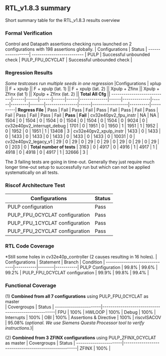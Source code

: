 ## RTL_v1.8.3 summary
Short summary table for the RTL_v1.8.3 results overview

### Formal Verification
Control and Datapath assertions checking runs launched on 2 configurations with 198 assertions globally.
| Configurations  | Status                                                     |
------------------| -------------------------- |
PULP              | Successful unbounded check |
PULP_FPU_0CYCLAT  | Successful unbounded check |

### Regression Results
*Some testcases run multiple seeds in one regression*
|Configurations             | xplup      || F + xpulp  || F + xpulp (lat. 1) || F + xpulp (lat. 2) || Xpulp + Zfinx || Xpulp + Zfinx (lat 1) || Xpulp + Zfinx (lat. 2) || **Total All Cfg**  ||
----------------------------|------|------|------|------|------|--------------|------|--------------|------|---------|-------|----------------|------|------------------|----------|----------|
**Regress File**            | Pass | Fail | Pass | Fail | Pass | Fail         | Pass | Fail         | Pass | Fail    | Pass  | Fail           | Pass | Fail             | **Pass** | **Fail** |
cv32e40pv2_fpu_instr        | NA   | NA   | 1504 | 0    | 1504 | 0            | 1504 | 0            | 1504 | 0       | 1504  | 0              | 1504 | 0                | 9024     | 0        |
cv32e40pv2_interrupt_debug	| 1701 | 0    | 1951 | 0    | 1950 | 1            | 1951 | 1            | 1952 | 0       | 1952  | 0              | 1951 | 1                | 13408    | 3        |
cv32e40pv2_xpulp_instr      | 1433 | 0    | 1433 | 0    | 1433 | 0            | 1433 | 0            | 1433 | 0       | 1433  | 0              | 1433 | 0                | 10031    | 0        |
cv32e40pv2_legacy_v1        | 29   | 0    | 29   | 0    | 29   | 0            | 29   | 0            | 29   | 0       | 29    | 0              | 29   | 0                | 203      | 0        |
**Total number of tests**   | 3163 | 0    | 4917 | 0    | 4916 | 1            | 4917 | 1            | 4918 | 0       | 4918  | 0              | 4917 | 1                | 32666    | 3        |

The 3 failing tests are going in time-out. Generally they just require much longer time-out setup to successfully run but which can not be applied systematically on all tests.

### Riscof Architecture Test
| Configurations               | Status |
-------------------------------|--------|
PULP configuration             | Pass   |
PULP_FPU_0CYCLAT configuration | Pass   |
PULP_FPU_1CYCLAT configuration | Pass   |
PULP_FPU_2CYCLAT configuration | Pass   |

### RTL Code Coverage
*Still some holes in cv32e40p_controller (2 causes resulting in 16 holes).
| Configurations               | Statement | Branch | Condition | 
-------------------------------|-----------|--------|-----------|
PULP Configuration             | 99.8%     | 99.6%  | 99.2%     | 
PULP_FPU_0CYCLAT configuration | 99.9%     | 99.8%  | 99.4%     |

### Functional Coverage
(1) **Combined from all 7 configurations** using PULP_FPU_0CYCLAT as master  
| Covergroups          | Status                                               |
-----------------------|------------------------------------------------------|
FPU                    | 100%                                                 |
HWLOOP                 | 100%                                                 |
Debug                  | 100%                                                 |
Interrupts             | 100%                                                 |
OBI                    | 100%                                                 |
Assertions & Directive | 100%                                                 |
riscvISACOV            | 95.08% (*optional. We use Siemens Questa Processor tool to verify instructions.*)|

(2) **Combined from 3 ZFINX configurations** using PULP_ZFINX_0CYCLAT as master
| Covergroups          | Status                                               |
-----------------------|------------------------------------------------------|
ZFINX                  | 100%                                                 |

